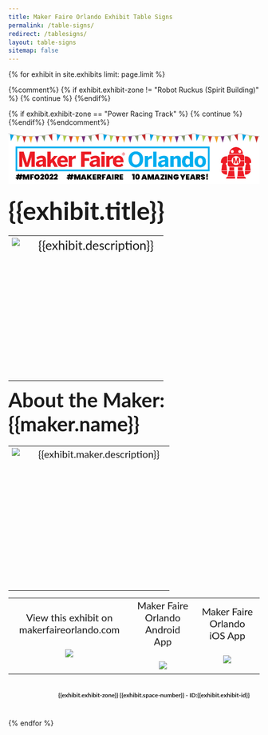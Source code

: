 ```yaml
---
title: Maker Faire Orlando Exhibit Table Signs
permalink: /table-signs/
redirect: /tablesigns/
layout: table-signs
sitemap: false
---
```


{% for exhibit in site.exhibits limit: page.limit %}

{%comment%}
{% if exhibit.exhibit-zone != "Robot Ruckus (Spirit Building)" %} {% continue %} {%endif%}

{% if exhibit.exhibit-zone == "Power Racing Track" %} {% continue %} {%endif%}
{%endcomment%}

<div style="page-break-after: always">
<img style="margin-bottom:20px;" src="/assets/images/site-branding/2022/mfo_table_sign_header_2022_v1_1000.jpg" alt="Maker Faire Orlando">
  <div style="margin-bottom:20px; font-family:lato; font-weight:bold; font-size:50px">{{exhibit.title}}</div>
  <table>
    <tr>
      <td>
        <div style="height: 280px">
          <img style="float: left; max-width: 400px; max-height: 280px; margin-bottom:20px;" src='{{exhibit.image-primary.large}}'/></div>
      </td>
      <td valign="top" style="padding-left:30px; padding-right:20px; font-family:lato; font-size:25px">
        <div style="height:280px; overflow:hidden;">{{exhibit.description}}</div>
      </td>
    </tr>

  </table>

  <div style="margin-bottom:20px; font-family:lato; font-weight:bold; font-size:40px">About the Maker: {{maker.name}}</div>
   <table>
    <tr>
      <td>
        <div style="height: 280px">
<img style="float: left; max-width: 280px; max-height: 300px; margin-bottom:20px;" src='{{exhibit.maker.image-primary}}'/></div>
      </td>
      <td valign="top" style="padding-left:30px; padding-right:20px; font-family:lato; font-size:20px">
        <div style="height:280px; overflow:hidden;">{{exhibit.maker.description}}</div>
      </td>
    </tr>

  </table>



  <table>
    <tr>
      <td style="text-align:center; width:400px; font-family:lato; font-size:20px;">
        View this exhibit on<br>makerfaireorlando.com<br><br>
        <img src='https://api.qrserver.com/v1/create-qr-code/?size=150x150&data=https://www.makerfaireorlando.com{{exhibit.permalink}}'/>
      </td>
      <td style="text-align:center;width:400px; font-family:lato; font-size:20px;">
        Maker Faire Orlando<br> Android App<br><br>
        <img width="150px" src='/assets/images/site-branding/android_qr_code_150px.png'/>
      </td>
      <td style="text-align:center;width:400px; font-family:lato; font-size:20px;">
        Maker Faire Orlando<br> iOS App<br><br>
        <img width="150px" src='/assets/images/site-branding/ios_qr_code_150px.png'/>
      </td>
    </tr>
  </table>
  <div style="padding:20px; text-align:right; margin-bottom:20px; font-family:lato; font-weight:bold; font-size:12px">{{exhibit.exhibit-zone}} {{exhibit.space-number}} - ID:{{exhibit.exhibit-id}}</div>

</div>

{% endfor %}
